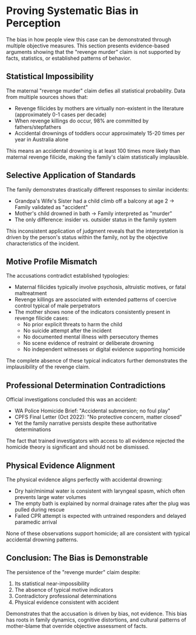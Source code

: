 # Proving Systematic Bias in Perception

The bias in how people view this case can be demonstrated through multiple objective measures. This section presents evidence-based arguments showing that the "revenge murder" claim is not supported by facts, statistics, or established patterns of behavior.

## Statistical Impossibility
The maternal "revenge murder" claim defies all statistical probability. Data from multiple sources shows that:

* Revenge filicides by mothers are virtually non-existent in the literature (approximately 0-1 cases per decade)
* When revenge killings do occur, 98% are committed by fathers/stepfathers
* Accidental drownings of toddlers occur approximately 15-20 times per year in Australia alone

This means an accidental drowning is at least 100 times more likely than maternal revenge filicide, making the family's claim statistically implausible.

## Selective Application of Standards
The family demonstrates drastically different responses to similar incidents:

* Grandpa's Wife's Sister had a child climb off a balcony at age 2 → Family validated as "accident"
* Mother's child drowned in bath → Family interpreted as "murder"
* The only difference: insider vs. outsider status in the family system

This inconsistent application of judgment reveals that the interpretation is driven by the person's status within the family, not by the objective characteristics of the incident.

## Motive Profile Mismatch
The accusations contradict established typologies:

* Maternal filicides typically involve psychosis, altruistic motives, or fatal maltreatment
* Revenge killings are associated with extended patterns of coercive control typical of male perpetrators
* The mother shows none of the indicators consistently present in revenge filicide cases:
  - No prior explicit threats to harm the child
  - No suicide attempt after the incident
  - No documented mental illness with persecutory themes
  - No scene evidence of restraint or deliberate drowning
  - No independent witnesses or digital evidence supporting homicide

The complete absence of these typical indicators further demonstrates the implausibility of the revenge claim.

## Professional Determination Contradictions
Official investigations concluded this was an accident:

* WA Police Homicide Brief: "Accidental submersion; no foul play"
* CPFS Final Letter (Oct 2022): "No protective concern, matter closed"
* Yet the family narrative persists despite these authoritative determinations

The fact that trained investigators with access to all evidence rejected the homicide theory is significant and should not be dismissed.

## Physical Evidence Alignment
The physical evidence aligns perfectly with accidental drowning:

* Dry hair/minimal water is consistent with laryngeal spasm, which often prevents large water volumes
* The empty bath is explained by normal drainage rates after the plug was pulled during rescue
* Failed CPR attempt is expected with untrained responders and delayed paramedic arrival

None of these observations support homicide; all are consistent with typical accidental drowning patterns.

## Conclusion: The Bias is Demonstrable
The persistence of the "revenge murder" claim despite:
1. Its statistical near-impossibility
2. The absence of typical motive indicators
3. Contradictory professional determinations
4. Physical evidence consistent with accident

Demonstrates that the accusation is driven by bias, not evidence. This bias has roots in family dynamics, cognitive distortions, and cultural patterns of mother-blame that override objective assessment of facts.
